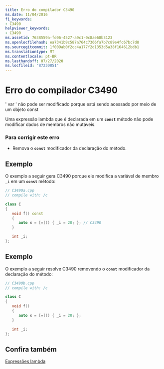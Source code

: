 ```yaml
---
title: Erro do compilador C3490
ms.date: 11/04/2016
f1_keywords:
- C3490
helpviewer_keywords:
- C3490
ms.assetid: 7638559a-fd06-4527-a9c1-0c8ae68b3123
ms.openlocfilehash: ea7341b9c587a764c7366fa7b7c89e4fc67bc7d8
ms.sourcegitcommit: 1f009ab0f2cc4a177f2d1353d5a38f164612bdb1
ms.translationtype: MT
ms.contentlocale: pt-BR
ms.lasthandoff: 07/27/2020
ms.locfileid: "87230851"
---
```

# <a name="compiler-error-c3490"></a>Erro do compilador C3490

' var ' não pode ser modificado porque está sendo acessado por meio de um objeto const

Uma expressão lambda que é declarada em um **`const`** método não pode modificar dados de membros não mutáveis.

### <a name="to-correct-this-error"></a>Para corrigir este erro

- Remova o **`const`** modificador da declaração do método.

## <a name="example"></a>Exemplo

O exemplo a seguir gera C3490 porque ele modifica a variável de membro `_i` em um **`const`** método:

```cpp
// C3490a.cpp
// compile with: /c

class C
{
   void f() const
   {
      auto x = [=]() { _i = 20; }; // C3490
   }

   int _i;
};
```

## <a name="example"></a>Exemplo

O exemplo a seguir resolve C3490 removendo o **`const`** modificador da declaração do método:

```cpp
// C3490b.cpp
// compile with: /c

class C
{
   void f()
   {
      auto x = [=]() { _i = 20; };
   }

   int _i;
};
```

## <a name="see-also"></a>Confira também

[Expressões lambda](../../cpp/lambda-expressions-in-cpp.md)
